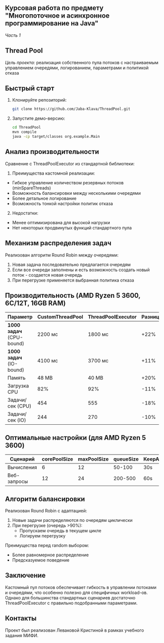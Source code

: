 ## Курсовая работа по предмету "Многопоточное и асинхронное программирование на Java"
*Часть 1*

## Thread Pool

*Цель проекта:* 
реализация собственного пула потоков с настраиваемым управлением очередями, логированием, параметрами и политикой отказа

## Быстрый старт

1. Клонируйте репозиторий:
   ```bash
   git clone https://github.com/Jaba-Klava/ThreadPool.git
   ```
2. Запустите демо-версию:
   ```bash
   cd ThreadPool
   mvn compile
   java -cp target/classes org.example.Main
   ```

## Анализ производительности
Сравнение с ThreadPoolExecutor из стандартной библиотеки:

1. Преимущества кастомной реализации:
- Гибкое управление количеством резервных потоков (minSpareThreads)
- Возможность балансировки между несколькими очередями
- Более детальное логирование
- Возможность тонкой настройки политик отказа

2. Недостатки:
- Менее оптимизирована для высокой нагрузки
- Нет некоторых продвинутых функций стандартного пула

## Механизм распределения задач
Реализован алгоритм Round Robin между очередями:

1. Новая задача последовательно предлагается очередям
2. Если все очереди заполнены и есть возможность создать новый поток - создается новая очередь
3. При перегрузке применяется выбранная политика отказа

## Производительность (AMD Ryzen 5 3600, 6C/12T, 16GB RAM)

| Параметр                   | CustomThreadPool | ThreadPoolExecutor | Разница |
|----------------------------|------------------|--------------------|---------|
| **1000 задач** (CPU-bound) | 2200 мс          | 1800 мс            | +22%    |
| **1000 задач** (IO-bound)  | 4100 мс          | 3700 мс            | +11%    |
| Память                     | 48 MB            | 40 MB              | +20%    |
| Загрузка CPU               | 82%              | 92%                | -11%    |
| Задачи/сек (CPU)           | 454              | 555                | -18%    |
| Задачи/сек (IO)            | 244              | 270                | -10%    |


## Оптимальные настройки (для AMD Ryzen 5 3600)

|  Сценарий	 | corePoolSize | maxPoolSize | queueSize | KeepAlive |
|------------|--------------|-------------|-----------|-----------|
|Вычисления  |	     6	    |     12	   |  50-100	|    30s    |
|Веб-запросы |	     12	    |     24	   |  200-500	|    60s    |

## Алгоритм балансировки

Реализован Round Robin с адаптацией:
1. Новые задачи распределяются по очередям циклически
2. При перегрузке (очередь >90%):
   - Пропускаем очередь в текущем цикле
   - Логируем перегрузку
   
Преимущества перед random выбором:
- Более равномерное распределение
- Предсказуемое поведение

## Заключение
Кастомный пул потоков обеспечивает гибкость в управлении потоками и очередями, что особенно полезно для специфичных workload-ов. Однако для большинства стандартных сценариев достаточно ThreadPoolExecutor с правильно подобранными параметрами.

## Контакты

Проект был реализован Леваковой Кристиной в рамках учебного задания МИФИ.
